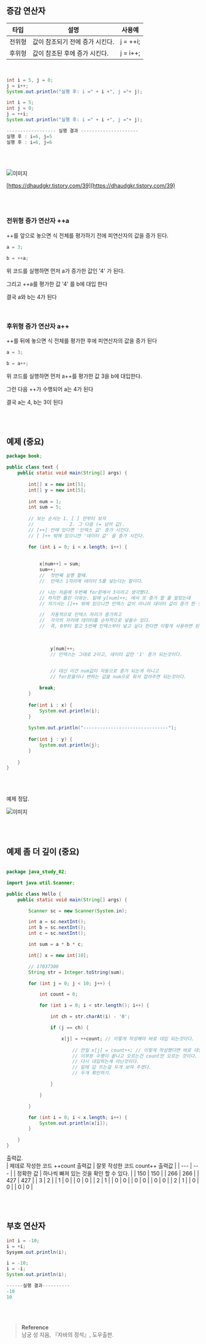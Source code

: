 ## 증감 연산자

| 타입 | 설명 | 사용예 |
| --- | --- | --- |
| 전위형 | 값이 참조되기 전에 증가 시킨다. | j = ++i; |
| 후위형 | 값이 참조된 후에 증가 시킨다. | j = i++; |

<br/>

```java
int i = 5, j = 0;
j = i++;
System.out.println("실행 후: i =" + i +", j ="+ j);

int i = 5;
int j = 0;
j = ++i;
System.out.println("실행 후: i =" + i +", j ="+ j);

------------------ 실행 결과 ---------------------
실행 후 : i=6, j=5
실행 후 : i=6, j=6
```

<br/><br/>

![이미지](/programming/img/증감.PNG)

[https://dhaudgkr.tistory.com/39](https://dhaudgkr.tistory.com/39)


<br/><br/>

### 전위형 증가 연산자 ++a

++를 앞으로 놓으면 식 전체를 평가하기 전에 피연산자의 값을 증가 된다.

```java
a = 3;

b = ++a;
```

위 코드를 실행하면 먼저 a가 증가한 값인 '4' 가 된다.

그리고 ++a를 평가한 값 '4' 를 b에 대입 한다

결국 a와 b는 4가 된다

<br/>

### 후위형 증가 연산자 a++

++를 뒤에 놓으면 식 전체를 평가한 후에 피연산자의 값을 증가 된다

```java
a = 3;

b = a++;
```

위 코드를 실행하면 먼저 a++를 평가한 값 3을 b에 대입한다.

그런 다음 ++가 수행되어 a는 4가 된다 

결국 a는 4, b는 3이 된다



<br/><br/>

## 예제 (중요) 

```java
package book;

public class text {
	public static void main(String[] args) {
		
		int[] x = new int[5];
		int[] y = new int[5];
		
		int num = 1;
		int sum = 5;
		
		// 보는 순서는 1. [ ] 안부터 보자 
		//             2. 그 다음 (= 넘어 값).
		// [++] 안에 있다면 '인덱스 값' 증가 시킨다.
		// [ ]++ 밖에 있으니깐 '데이터 값' 을 증가 시킨다.

		for (int i = 0; i < x.length; i++) {
			
			
			x[num++] = sum;
			sum++;
			//	첫번째 실행 할때.
			//	인덱스 1자리에 데이터 5를 넣는다는 말이다.

			// 나는 처음에 두번째 for문에서 3이라고 생각했다.
			// 하지만 틀린 이유는. 밑에 y[num]++; 에서 또 증가 할 줄 알았는데
			// 저기서는 []++ 밖에 있으니깐 인덱스 값이 아니라 데이터 값이 증가 한 것이다.

			//	자동적으로 인덱스 자리가 증가하고
			//	각각의 자리에 데이터를 순차적으로 넣을수 있다.
			//  즉, 0부터 말고 5번째 인덱스부터 넣고 싶다 한다면 이렇게 사용하면 된다.	
			
			

				y[num]++;
				// 인덱스는 그대로 2이고, 데이터 값만 '1' 증가 되는것이다.
			

				// 대신 이건 num값이 자동으로 증가 되는게 아니고 
				// for문을이나 변하는 값을 num으로 줘서 잡아주면 되는것이다.

			break;
		}
		
		for(int i : x) {
			System.out.println(i);
		}
		
		System.out.println("-------------------------------");
		
		for(int j : y) {
			System.out.println(j);
		}
		
	}
}
```
<br/><br/>

예제 정답.

![이미지](/programming/img/답답.PNG)


<br/><br/>

## 예제 좀 더 깊이 (중요) 

```java
 
package java_study_02;

import java.util.Scanner;

public class Hello {
	public static void main(String[] args) {

		Scanner sc = new Scanner(System.in);

		int a = sc.nextInt();
		int b = sc.nextInt();
		int c = sc.nextInt();

		int sum = a * b * c;

		int[] x = new int[10];

		// 17037300
		String str = Integer.toString(sum);

		for (int j = 0; j < 10; j++) {

			int count = 0;

			for (int i = 0; i < str.length(); i++) {

				int ch = str.charAt(i) - '0';

				if (j == ch) {

					x[j] = ++count; // 이렇게 작성해야 바로 대입 되는것이다.
					
			         	// 만일 x[j] = count++; // 이렇게 작성했다면 바로 대입 되지 않는다
			    	    // 이부분 수행이 끝나고 오르는건 count만 오르는 것이다.
			        	// 다시 대입하는게 아닌것이다. 
			    	    // 밑에 답 뜨는걸 두개 보여 주겠다.
		    	    	// 두개 확인하기.

				}

			}

		}

		for (int i = 0; i < x.length; i++) {
			System.out.println(x[i]);
		}

	}
}

```

출력값. <br/>
| 제데로 작성한 코드 ++count 출력값 | 잘못 작성한 코드 count++ 출력값 |
| --- | --- |
| 정확한 값 | 하나씩 빠져 있는 것을 확인 할 수 있다. |
| 150 | 150 |
| 266 | 266 |
| 427 | 427 |
| 3 | 2 |
| 1 | 0 |
| 0 | 0 |
| 2 | 1 |
| 0 | 0 |
| 0 | 0 |
| 0 | 0 |
| 2 | 1 |
| 0 | 0 |
| 0 | 0 |



<br/><br/>

## 부호 연산자
```java
int i = -10;
i = +i;
Sysyem.out.println(i);

i = -10;
i = -i;
System.out.println(i);

------실행 결과----------
-10
10

```


<br/><br/>

>**Reference**
><br/>남궁 성 지음, 『자바의 정석』, 도우출판.